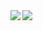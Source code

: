 <a href="https://github.com/anuraghazra/github-readme-stats">
  <img align="left" src="https://github-readme-stats.vercel.app/api?username=kotarella1110&title_color=ffffff&text_color=ffffff&icon_color=ec5990&bg_color=081229&show_icons=true" />
</a>
<a href="https://github.com/anuraghazra/github-readme-stats">
  <img align="left" src="https://github-readme-stats.vercel.app/api/top-langs/?username=kotarella1110&title_color=ffffff&text_color=ffffff&icon_color=bf1650&bg_color=081229" />
</a>
